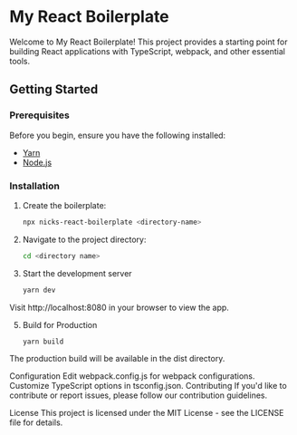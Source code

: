 # My React Boilerplate

Welcome to My React Boilerplate! This project provides a starting point for building React applications with TypeScript, webpack, and other essential tools.

## Getting Started

### Prerequisites

Before you begin, ensure you have the following installed:

- [Yarn](https://yarnpkg.com/)
- [Node.js](https://nodejs.org/)

### Installation

1. Create the boilerplate:

   ```bash
   npx nicks-react-boilerplate <directory-name>

2. Navigate to the project directory:

    ```bash
    cd <directory name>


3. Start the development server

    ```bash
    yarn dev
    
Visit http://localhost:8080 in your browser to view the app.

5. Build for Production

    ```bash
    yarn build

The production build will be available in the dist directory.

Configuration
Edit webpack.config.js for webpack configurations.
Customize TypeScript options in tsconfig.json.
Contributing
If you'd like to contribute or report issues, please follow our contribution guidelines.

License
This project is licensed under the MIT License - see the LICENSE file for details.
